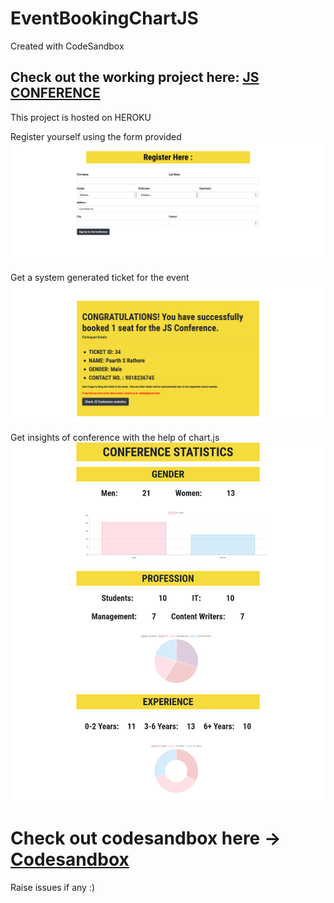 # EventBookingChartJS
Created with CodeSandbox

<h2> Check out the working project here: <a href ="https://calm-earth-52448.herokuapp.com/"> JS CONFERENCE </a> </h2>

This project is hosted on HEROKU

Register yourself using the form provided
<img src = "src/images/Register.png">

Get a system generated ticket for the event
<img src = "src/images/Ticket.png">

Get insights of conference with the help of chart.js
<img src = "src/images/stats.png">

# Check out codesandbox here -> <a href = "https://codesandbox.io/s/github/RathoreSPaarth/EventBookingChartJS"> Codesandbox </a>

 Raise issues if any :)
